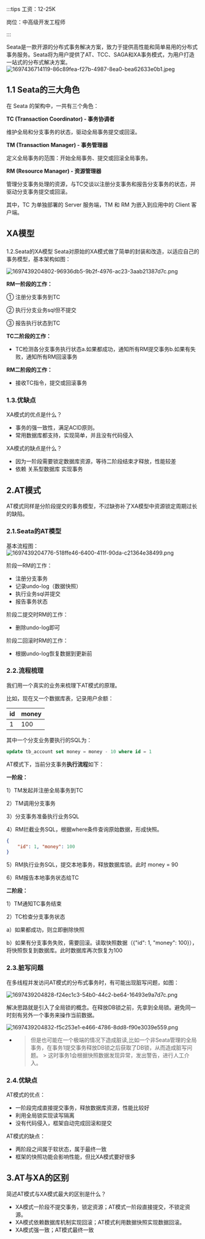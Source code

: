 :::tips
工资：12-25K

岗位：中高级开发工程师

:::

Seata是一款开源的分布式事务解决方案，致力于提供高性能和简单易用的分布式事务服务。Seata将为用户提供了AT、TCC、SAGA和XA事务模式，为用户打造一站式的分布式解决方案。![1697436714119-86c89fea-f27b-4987-8ea0-bea62633e0b1.jpeg](./assets/1697436714119-86c89fea-f27b-4987-8ea0-bea62633e0b1.jpeg)

##

## 1.1 Seata的三大角色

在 Seata 的架构中，一共有三个角色：

**TC (Transaction Coordinator) - 事务协调者**

维护全局和分支事务的状态，驱动全局事务提交或回滚。

**TM (Transaction Manager) - 事务管理器**

定义全局事务的范围：开始全局事务、提交或回滚全局事务。

**RM (Resource Manager) - 资源管理器**

管理分支事务处理的资源，与TC交谈以注册分支事务和报告分支事务的状态，并驱动分支事务提交或回滚。

其中，TC 为单独部署的 Server 服务端，TM 和 RM 为嵌入到应用中的 Client 客户端。

## XA模型

###

1.2.Seata的XA模型
Seata对原始的XA模式做了简单的封装和改造，以适应自己的事务模型，基本架构如图：

![1697439204802-96936db5-9b2f-4976-ac23-3aab21387d7c.png](./assets/1697439204802-96936db5-9b2f-4976-ac23-3aab21387d7c.png)

**RM一阶段的工作：**

① 注册分支事务到TC

② 执行分支业务sql但不提交

③ 报告执行状态到TC

**TC二阶段的工作：**

+ TC检测各分支事务执行状态a.如果都成功，通知所有RM提交事务b.如果有失败，通知所有RM回滚事务

**RM二阶段的工作：**

+ 接收TC指令，提交或回滚事务

### 1.3.优缺点

XA模式的优点是什么？

+ 事务的强一致性，满足ACID原则。
+ 常用数据库都支持，实现简单，并且没有代码侵入

XA模式的缺点是什么？

+ 因为一阶段需要锁定数据库资源，等待二阶段结束才释放，性能较差
+ 依赖 关系型数据库 实现事务

## 2.AT模式

AT模式同样是分阶段提交的事务模型，不过缺弥补了XA模型中资源锁定周期过长的缺陷。

### 2.1.Seata的AT模型

基本流程图：  
![1697439204776-518ffe46-6400-411f-90da-c21364e38499.png](./assets/1697439204776-518ffe46-6400-411f-90da-c21364e38499.png)

阶段一RM的工作：

+ 注册分支事务
+ 记录undo-log（数据快照）
+ 执行业务sql并提交
+ 报告事务状态

阶段二提交时RM的工作：

+ 删除undo-log即可

阶段二回滚时RM的工作：

+ 根据undo-log恢复数据到更新前

### 2.2.流程梳理

我们用一个真实的业务来梳理下AT模式的原理。

比如，现在又一个数据库表，记录用户余额：

| **id** | **money** |
| :--- | :--- |
| 1 | 100 |

其中一个分支业务要执行的SQL为：

```sql
update tb_account set money = money - 10 where id = 1
```

AT模式下，当前分支事务**执行流程**如下：

**一阶段：**

1）TM发起并注册全局事务到TC

2）TM调用分支事务

3）分支事务准备执行业务SQL

4）RM拦截业务SQL，根据where条件查询原始数据，形成快照。

```json
{
    "id": 1, "money": 100
}
```

5）RM执行业务SQL，提交本地事务，释放数据库锁。此时 money = 90

6）RM报告本地事务状态给TC

**二阶段：**

1）TM通知TC事务结束

2）TC检查分支事务状态

a）如果都成功，则立即删除快照

b）如果有分支事务失败，需要回滚。读取快照数据（{"id": 1, "money": 100}），将快照恢复到数据库。此时数据库再次恢复为100

### 2.3.脏写问题

在多线程并发访问AT模式的分布式事务时，有可能出现脏写问题，如图：

![1697439204828-f24ec1c3-54b0-44c2-be64-16493e9a7d7c.png](./assets/1697439204828-f24ec1c3-54b0-44c2-be64-16493e9a7d7c.png)

解决思路就是引入了全局锁的概念。在释放DB锁之前，先拿到全局锁。避免同一时刻有另外一个事务来操作当前数据。

![1697439204832-f5c253e1-e466-4786-8dd8-f90e3039e559.png](./assets/1697439204832-f5c253e1-e466-4786-8dd8-f90e3039e559.png)

+ > 但是也可能在一个极端的情况下造成脏读,比如一个非Seata管理的全局事务，在事务1提交事务释放DB锁之后获取了DB锁，从而造成脏写问题。 > 这时事务1会根据快照数据发现异常，发出警告，进行人工介入。  

### 2.4.优缺点

AT模式的优点：

+ 一阶段完成直接提交事务，释放数据库资源，性能比较好
+ 利用全局锁实现读写隔离
+ 没有代码侵入，框架自动完成回滚和提交

AT模式的缺点：

+ 两阶段之间属于软状态，属于最终一致
+ 框架的快照功能会影响性能，但比XA模式要好很多

## 3.AT与XA的区别

简述AT模式与XA模式最大的区别是什么？

+ XA模式一阶段不提交事务，锁定资源；AT模式一阶段直接提交，不锁定资源。
+ XA模式依赖数据库机制实现回滚；AT模式利用数据快照实现数据回滚。
+ XA模式强一致；AT模式最终一致
